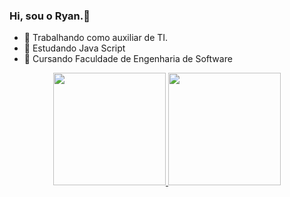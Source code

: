 ### Hi, sou o Ryan.👋



- 🔭 Trabalhando como auxiliar de TI.
- 🌱 Estudando Java Script
- 👯 Cursando Faculdade de Engenharia de Software

<div align="center">
  <a href="https://github.com/ryanzin1">
  <img height="180em" src="https://github-readme-stats.vercel.app/api?username=ryanzin1&show_icons=true&theme=dark&include_all_commits=true&count_private=true"/>
  <img height="180em" src="https://github-readme-stats.vercel.app/api/top-langs/?username=ryanzin1&layout=compact&langs_count=7&theme=dark"/>
</div>

